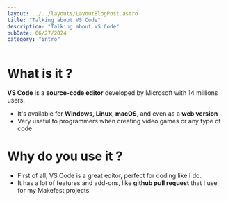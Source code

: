 ```yaml
---
layout: ../../layouts/LayoutBlogPost.astro
title: "Talking about VS Code"
description: "Talking about VS Code"
pubDate: 06/27/2024
category: "intro"
---
```


# What is it ?

**VS Code** is a **source-code editor** developed by Microsoft with 14 millions users.
- It's available for **Windows, Linux, macOS**, and even as a **web version**
- Very useful to programmers when creating video games or any type of code

# Why do you use it ?

- First of all, VS Code is a great editor, perfect for coding like I do.
- It has a lot of features and add-ons, like **github pull request** that I use for my Makefest projects